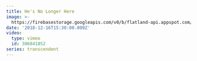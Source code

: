```yaml
---
title: He's No Longer Here
image: >-
  https://firebasestorage.googleapis.com/v0/b/flatland-api.appspot.com/o/sermons%2FScreen%20Shot%202018-12-18%20at%2012.22.50%20PM.png?alt=media&token=ba374f1b-aecf-4edd-b1a8-9c0d316ebb8e
date: '2018-12-16T15:30:00.000Z'
video:
  type: vimeo
  id: 306841852
series: transcendent
---
```


